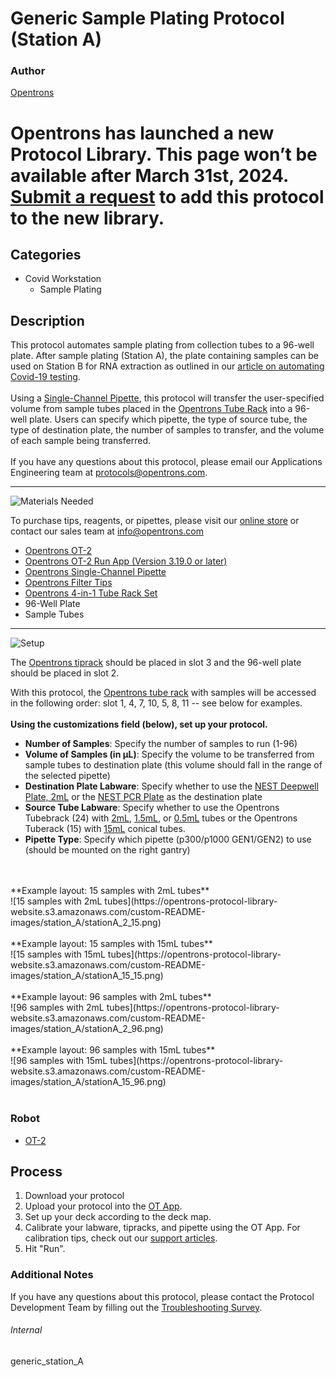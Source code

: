 # Generic Sample Plating Protocol (Station A)

### Author
[Opentrons](https://opentrons.com/)


# Opentrons has launched a new Protocol Library. This page won’t be available after March 31st, 2024. [Submit a request](https://docs.google.com/forms/d/e/1FAIpQLSdYYp9QCKow4nn0KlCVsMS3HX0eJ0N9O7-erajKvcpT0lWbSg/viewform) to add this protocol to the new library.

## Categories
* Covid Workstation
	* Sample Plating


## Description
This protocol automates sample plating from collection tubes to a 96-well plate. After sample plating (Station A), the plate containing samples can be used on Station B for RNA extraction as outlined in our [article on automating Covid-19 testing](https://blog.opentrons.com/how-to-use-opentrons-to-test-for-covid-19/).</br>
</br>
Using a [Single-Channel Pipette](https://shop.opentrons.com/collections/ot-2-pipettes/products/single-channel-electronic-pipette), this protocol will transfer the user-specified volume from sample tubes placed in the [Opentrons Tube Rack](https://shop.opentrons.com/collections/verified-labware/products/tube-rack-set-1) into a 96-well plate. Users can specify which pipette, the type of source tube, the type of destination plate, the number of samples to transfer, and the volume of each sample being transferred.</br>
</br>
If you have any questions about this protocol, please email our Applications Engineering team at [protocols@opentrons.com](mailto:protocols@opentrons.com).

---
![Materials Needed](https://s3.amazonaws.com/opentrons-protocol-library-website/custom-README-images/001-General+Headings/materials.png)

To purchase tips, reagents, or pipettes, please visit our [online store](https://shop.opentrons.com/) or contact our sales team at [info@opentrons.com](mailto:info@opentrons.com)

* [Opentrons OT-2](https://shop.opentrons.com/collections/ot-2-robot/products/ot-2)
* [Opentrons OT-2 Run App (Version 3.19.0 or later)](https://opentrons.com/ot-app/)
* [Opentrons Single-Channel Pipette](https://shop.opentrons.com/collections/ot-2-pipettes/products/single-channel-electronic-pipette)
* [Opentrons Filter Tips](https://shop.opentrons.com/collections/opentrons-tips)
* [Opentrons 4-in-1 Tube Rack Set](https://shop.opentrons.com/collections/verified-labware/products/tube-rack-set-1)
* 96-Well Plate
* Sample Tubes



---
![Setup](https://s3.amazonaws.com/opentrons-protocol-library-website/custom-README-images/001-General+Headings/Setup.png)

The [Opentrons tiprack](https://shop.opentrons.com/collections/opentrons-tips) should be placed in slot 3 and the 96-well plate should be placed in slot 2.</br>

With this protocol, the [Opentrons tube rack](https://shop.opentrons.com/collections/verified-labware/products/tube-rack-set-1) with samples will be accessed in the following order: slot 1, 4, 7, 10, 5, 8, 11 -- see below for examples.</br>
</br>
**Using the customizations field (below), set up your protocol.**
* **Number of Samples**: Specify the number of samples to run (1-96)
* **Volume of Samples (in µL)**: Specify the volume to be transferred from sample tubes to destination plate (this volume should fall in the range of the selected pipette)
* **Destination Plate Labware**: Specify whether to use the [NEST Deepwell Plate, 2mL](https://labware.opentrons.com/nest_96_wellplate_2ml_deep?category=wellPlate) or the [NEST PCR Plate](https://shop.opentrons.com/collections/verified-labware/products/nest-0-1-ml-96-well-pcr-plate-full-skirt) as the destination plate
* **Source Tube Labware**: Specify whether to use the Opentrons Tubebrack (24) with [2mL](https://labware.opentrons.com/opentrons_24_tuberack_nest_2ml_screwcap?category=tubeRack), [1.5mL](https://labware.opentrons.com/opentrons_24_tuberack_nest_1.5ml_screwcap?category=tubeRack), or [0.5mL](https://labware.opentrons.com/opentrons_24_tuberack_nest_0.5ml_screwcap?category=tubeRack) tubes or the Opentrons Tuberack (15) with [15mL](https://labware.opentrons.com/opentrons_15_tuberack_falcon_15ml_conical?category=tubeRack) conical tubes.
* **Pipette Type**: Specify which pipette (p300/p1000 GEN1/GEN2) to use (should be mounted on the right gantry)
</br>
</br>
**Example layout: 15 samples with 2mL tubes**</br>
![15 samples with 2mL tubes](https://opentrons-protocol-library-website.s3.amazonaws.com/custom-README-images/station_A/stationA_2_15.png)
</br>
</br>
**Example layout: 15 samples with 15mL tubes**</br>
![15 samples with 15mL tubes](https://opentrons-protocol-library-website.s3.amazonaws.com/custom-README-images/station_A/stationA_15_15.png)
</br>
</br>
**Example layout: 96 samples with 2mL tubes**</br>
![96 samples with 2mL tubes](https://opentrons-protocol-library-website.s3.amazonaws.com/custom-README-images/station_A/stationA_2_96.png)
</br>
</br>
**Example layout: 96 samples with 15mL tubes**</br>
![96 samples with 15mL tubes](https://opentrons-protocol-library-website.s3.amazonaws.com/custom-README-images/station_A/stationA_15_96.png)
</br>
</br>


### Robot
* [OT-2](https://opentrons.com/ot-2)

## Process

1. Download your protocol
2. Upload your protocol into the [OT App](https://opentrons.com/ot-app).
3. Set up your deck according to the deck map.
4. Calibrate your labware, tipracks, and pipette using the OT App. For calibration tips, check out our [support articles](https://support.opentrons.com/en/collections/1559720-guide-for-getting-started-with-the-ot-2).
5. Hit "Run".

### Additional Notes
If you have any questions about this protocol, please contact the Protocol Development Team by filling out the [Troubleshooting Survey](https://protocol-troubleshooting.paperform.co/).

###### Internal
generic_station_A
